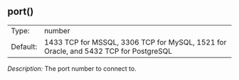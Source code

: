 ---
---
<!-- DISCLAIMER: This file is based on the syslog-ng Open Source Edition documentation https://github.com/balabit/syslog-ng-ose-guides/commit/2f4a52ee61d1ea9ad27cb4f3168b95408fddfdf2 and is used under the terms of The syslog-ng Open Source Edition Documentation License. The file has been modified by Axoflow. -->

## port()

|          |                                                                                      |
| -------- | ------------------------------------------------------------------------------------ |
| Type:    | number                                                                               |
| Default: | 1433 TCP for MSSQL, 3306 TCP for MySQL, 1521 for Oracle, and 5432 TCP for PostgreSQL |

*Description:* The port number to connect to.

